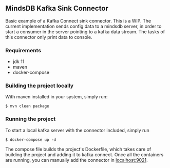 ## MindsDB Kafka Sink Connector

Basic example of a Kafka Connect sink connector. This is a WIP. The current
implementation sends config data to a mindsdb server, in order to start a
consumer in the server pointing to a kafka data stream. The tasks of
this connector only print data to console.


### Requirements
* jdk 11
* maven
* docker-compose

### Building the project locally

With maven installed in your system, simply run:

```shell
$ mvn clean package
```

### Running the project

To start a local kafka server with the connector included, simply run
```shell
$ docker-compose up -d
```

The compose file builds the project's Dockerfile, which takes care of building the project and adding it to kafka connect.
Once all the containers are running, you can manually add the connector in [localhost:9021](http://localhost:9021/clusters).
